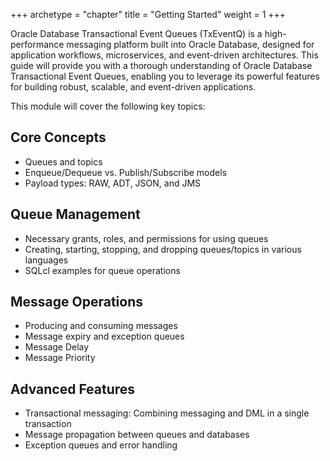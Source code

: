+++
archetype = "chapter"
title = "Getting Started"
weight = 1
+++

Oracle Database Transactional Event Queues (TxEventQ) is a high-performance messaging platform built into Oracle Database, designed for application workflows, microservices, and event-driven architectures. This guide will provide you with a thorough understanding of Oracle Database Transactional Event Queues, enabling you to leverage its powerful features for building robust, scalable, and event-driven applications.

This module will cover the following key topics:

## Core Concepts
- Queues and topics
- Enqueue/Dequeue vs. Publish/Subscribe models
- Payload types: RAW, ADT, JSON, and JMS

## Queue Management
- Necessary grants, roles, and permissions for using queues
- Creating, starting, stopping, and dropping queues/topics in various languages
- SQLcl examples for queue operations

## Message Operations
- Producing and consuming messages
- Message expiry and exception queues
- Message Delay
- Message Priority

## Advanced Features
- Transactional messaging: Combining messaging and DML in a single transaction
- Message propagation between queues and databases
- Exception queues and error handling
